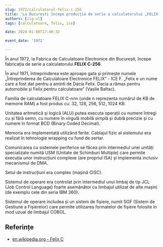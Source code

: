 ```yaml
---
slug: 1972/calculatorul-felix-c-256
title: 'La București începe producția de serie a calculatorului „FELIX C-256”'
authors: [ilg-ul]
tags: [calculatoare, felix, ice]

date: 2024-01-08T17:40:32

event_date: '1972'

---
```


În anul 1972, la
Fabrica de Calculatoare Electronice din București,
începe fabricația de serie a calculatorului **FELIX C-256**.

<!-- truncate -->

În anul 1971, întreprinderea este aproape gata și primește numele
„Întreprinderea de Calculatoare Electronice FELIX” - ICE F. „Felix e un nume
care a fost dat pentru a aminti de Dacia Felix. Dacia a rămas pentru automobile
și Felix pentru calculatoare” (Vasile Baltac).

Familia de calculatoare FELIX C-nnn (unde n reprezenta numărul de
KB de memorie RAM) a fost produs cu: 32, 128, 256, 512, 1024 KB.

Unitatea aritmetică și logică (ALU) putea executa operații cu
numere întregi cu și fără semn, cu numere în virgulă mobilă simplă
și dublă precizie și cu numere în format BCD (Binary Coded Decimal).

Memoria era implementată utilizând ferite. Cablajul fizic al sistemului era
realizat în tehnologie wrapping cu fund de sertar.

Comunicarea cu sistemele periferice se făcea prin intermediul unei
unități specializate numită USM (Unitate de Schimburi Multiple)
care permite execuția unor instrucțiuni complexe (are propriul ISA)
și implementa inclusiv mecanismul de DMA.

Setul de instrucțiuni era complex (mașină CISC).

Sistemul de operare era controlat prin intermediul unui limbaj de tip JCL
(Job Control Language) foarte asemănător cu limbajul utilizat de alte
mașini (de exemplu cele din seria IBM 360).

Sistemul de operare includea și un sistem de fișiere, numit SGF
(Sistem de Gestiune a Fișierelor) care permite utilizarea formatelor
de fișiere folosite în mod uzual de limbajul COBOL.

## Referințe

- [en.wikipedia.org - Felix C](https://ro.wikipedia.org/wiki/Felix_C)
